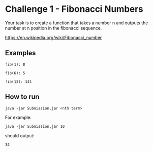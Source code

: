 # Challenge 1 - Fibonacci Numbers

Your task is to create a function that takes a number n and outputs the number at n position in the fibonacci sequence.

https://en.wikipedia.org/wiki/Fibonacci_number

## Examples

`fib(1): 0`

`fib(6): 5`

`fib(13): 144`

## How to run

`java -jar Submission.jar <nth term>`

For example:

`java -jar Submission.jar 10`

should output:

`34`